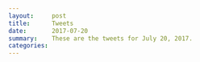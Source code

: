 ```yaml
---
layout:     post
title:      Tweets
date:       2017-07-20
summary:    These are the tweets for July 20, 2017.
categories:
---
```


